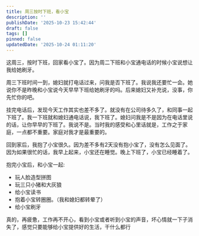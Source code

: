 ```yaml
---
title: 周三按时下班，看小宝
description: ''
publishDate: '2025-10-23 15:42:44'
draft: false
tags: []
pinned: false
updatedDate: '2025-10-24 01:11:20'
---
```


这周三，按时下班，回家看小宝了。因为周二下班和小宝通电话的时候小宝说想让我给她刷牙。

周三下班时间一到，媳妇就打电话过来，问我是否下班了。我说我还要忙一会。她说你不是昨晚和小宝说今天早早下班给她刷牙的吗。后来媳妇又补充说，没事，你先忙你的吧。

挂完电话后，发现今天工作其实也差不多了。就没有在公司待多久了，和同事一起下班了。我一下班就和媳妇通电话说，我下班了。媳妇问我是不是因为在电话里说的话，让你早早的下班了。我说不是。当时我的感受和心里话就是，工作之于家庭，一点都不重要。家庭对我才是最重要的。

回到家后，我抱了小宝很久。因为差不多有2天没有抱小宝了，没有怎么见面了。因为如果很忙的话，我早上起来，小宝还在睡觉。晚上下班了，小宝已经睡着了。

抱完小宝后，和小宝一起:
- 玩人脸造型拼图
- 玩三只小猪和大灰狼
- 给小宝读书
- 抱着小宝转圈圈。（我和媳妇都转晕了）
- 给小宝刷牙

真的，再疲惫，工作再不开心，看到小宝或者听到小宝的声音，坏心情就一下子消失了，感觉只要能够给小宝提供好的生活，干什么都行



